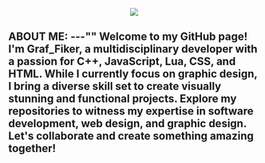 <p align="center">
  <a href="https://skillicons.dev">
    <img src="https://skillicons.dev/icons?i=i=js,html,css,bootstrap,blender,lua,cpp," />
  </a>
</p>

ABOUT ME:
---""
Welcome to my GitHub page! I'm Graf_Fiker, a multidisciplinary developer with a passion for C++, JavaScript, Lua, CSS, and HTML. While I currently focus on graphic design, I bring a diverse skill set to create visually stunning and functional projects. Explore my repositories to witness my expertise in software development, web design, and graphic design. Let's collaborate and create something amazing together!
---


<!--
**Graf-Fiker/Graf-Fiker** is a ✨ _special_ ✨ repository because its `README.md` (this file) appears on your GitHub profile.

Here are some ideas to get you started:

- 🔭 I’m currently working on ...
- 🌱 I’m currently learning ...
- 👯 I’m looking to collaborate on ...
- 🤔 I’m looking for help with ...
- 💬 Ask me about ...
- 📫 How to reach me: ...
- 😄 Pronouns: ...
- ⚡ Fun fact: ...
-->
